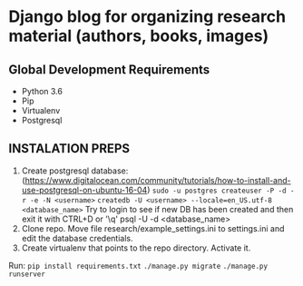 # Django blog for organizing research material (authors, books, images)

## Global Development Requirements

- Python 3.6
- Pip
- Virtualenv
- Postgresql

INSTALATION PREPS
-----------------
1. Create postgresql database:
   (https://www.digitalocean.com/community/tutorials/how-to-install-and-use-postgresql-on-ubuntu-16-04)
   `sudo -u postgres createuser -P -d -r -e -N <username>`
   `createdb -U <username> --locale=en_US.utf-8 <database_name>`
    Try to login to see if new DB has been created and then exit it with CTRL+D or '\q'
    psql -U <username> -d <database_name>
2. Clone repo. Move file research/example_settings.ini to settings.ini and edit the database credentials.
3. Create virtualenv that points to the repo directory.
   Activate it.

Run:
`pip install requirements.txt`
`./manage.py migrate`
`./manage.py runserver`






